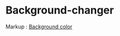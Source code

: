 # Background-changer

Markup :  [Background color](https://axushhh-background-changer.netlify.app/) 
